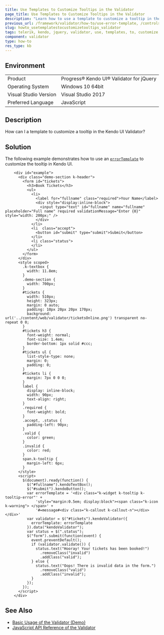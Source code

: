 ```yaml
---
title: Use Templates to Customize Tooltips in the Validator
page_title: Use Templates to Customize Tooltips in the Validator
description: "Learn how to use a template to customize a tooltip in the Kendo UI Validator."
previous_url: /framework/validator/how-to/use-error-template, /controls/editors/validator/how-to/use-error-template
slug: howto_usetemplatestocustomizetooltips_validator
tags: telerik, kendo, jquery, validator, use, templates, to, customize, tooltips
component: validator
type: how-to
res_type: kb
---
```


## Environment

<table>
 <tr>
  <td>Product</td>
  <td>Progress® Kendo UI® Validator for jQuery</td>
 </tr>
 <tr>
  <td>Operating System</td>
  <td>Windows 10 64bit</td>
 </tr>
 <tr>
  <td>Visual Studio Version</td>
  <td>Visual Studio 2017</td>
 </tr>
 <tr>
  <td>Preferred Language</td>
  <td>JavaScript</td>
 </tr>
</table>

## Description

How can I a template to customize a tooltip in the Kendo UI Validator?

## Solution

The following example demonstrates how to use an [`errorTemplate`](/api/framework/validator#configuration-errorTemplate) to customize the tooltip in Kendo UI.

```dojo
    <div id="example">
      <div class="demo-section k-header">
        <form id="tickets">
          <h3>Book Tickets</h3>
          <ul>
            <li>
              <label for="fullname" class="required">Your Name</label>
              <div style="display:inline-block">
                <input type="text" id="fullname" name="fullname" placeholder="Full name" required validationMessage="Enter {0}" style="width: 200px;" />
              </div>
            </li>
            <li  class="accept">
              <button id="submit" type="submit">Submit</button>
            </li>
            <li class="status">
            </li>
          </ul>
        </form>
      </div>
      <style scoped>
        .k-textbox {
          width: 11.8em;
        }
        .demo-section {
          width: 700px;
        }
        #tickets {
          width: 510px;
          height: 323px;
          margin: 0 auto;
          padding: 10px 20px 20px 170px;
          background: url('../content/web/validator/ticketsOnline.png') transparent no-repeat 0 0;
        }
        #tickets h3 {
          font-weight: normal;
          font-size: 1.4em;
          border-bottom: 1px solid #ccc;
        }
        #tickets ul {
          list-style-type: none;
          margin: 0;
          padding: 0;
        }
        #tickets li {
          margin: 7px 0 0 0;
        }
        label {
          display: inline-block;
          width: 90px;
          text-align: right;
        }
        .required {
          font-weight: bold;
        }
        .accept, .status {
          padding-left: 90px;
        }
        .valid {
          color: green;
        }
        .invalid {
          color: red;
        }
        span.k-tooltip {
          margin-left: 6px;
        }
      </style>
      <script>
        $(document).ready(function() {
          $("#fullname").kendoTextBox();
          $("#submit").kendoButton();
          var errorTemplate = '<div class="k-widget k-tooltip k-tooltip-error"' +
              'style="margin:0.5em; display:block"><span class="k-icon k-warning"> </span>' +
              '#=message#<div class="k-callout k-callout-n"></div></div>'
          var validator = $("#tickets").kendoValidator({
            errorTemplate: errorTemplate
          }).data("kendoValidator");
          var status = $(".status");
          $("form").submit(function(event) {
            event.preventDefault();
            if (validator.validate()) {
              status.text("Hooray! Your tickets has been booked!")
                .removeClass("invalid")
                .addClass("valid");
            } else {
              status.text("Oops! There is invalid data in the form.")
                .removeClass("valid")
                .addClass("invalid");
            }
          });
        });
      </script>
    </div>
```

## See Also

* [Basic Usage of the Validator (Demo)](https://demos.telerik.com/kendo-ui/validator/index)
* [JavaScript API Reference of the Validator](/api/javascript/ui/validator)
